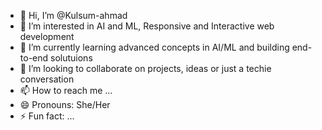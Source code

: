 - 👋 Hi, I’m @Kulsum-ahmad
- 👀 I’m interested in AI and ML, Responsive and Interactive web development
- 🌱 I’m currently learning advanced concepts in AI/ML and building end-to-end solutuions
- 💞️ I’m looking to collaborate on projects, ideas or just a techie conversation
- 📫 How to reach me ...
- 😄 Pronouns: She/Her
- ⚡ Fun fact: ...

<!---
Kulsum-ahmad/Kulsum-ahmad is a ✨ special ✨ repository because its `README.md` (this file) appears on your GitHub profile.
You can click the Preview link to take a look at your changes.
--->

